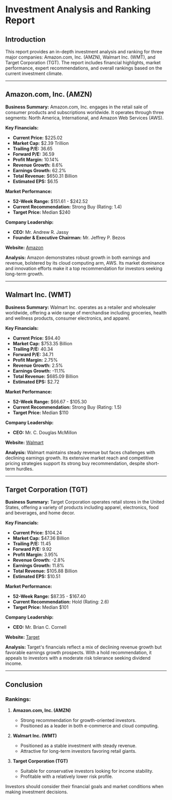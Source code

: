 # Investment Analysis and Ranking Report

## Introduction

This report provides an in-depth investment analysis and ranking for three major companies: Amazon.com, Inc. (AMZN), Walmart Inc. (WMT), and Target Corporation (TGT). The report includes financial highlights, market performance, expert recommendations, and overall rankings based on the current investment climate.

---

## Amazon.com, Inc. (AMZN)

**Business Summary:**
Amazon.com, Inc. engages in the retail sale of consumer products and subscriptions worldwide. It operates through three segments: North America, International, and Amazon Web Services (AWS).

**Key Financials:**
- **Current Price:** $225.02
- **Market Cap:** $2.39 Trillion
- **Trailing P/E:** 36.65
- **Forward P/E:** 36.59
- **Profit Margin:** 10.14%
- **Revenue Growth:** 8.6%
- **Earnings Growth:** 62.2%
- **Total Revenue:** $650.31 Billion
- **Estimated EPS:** $6.15

**Market Performance:**
- **52-Week Range:** $151.61 - $242.52
- **Current Recommendation:** Strong Buy (Rating: 1.4)
- **Target Price:** Median $240

**Company Leadership:**
- **CEO:** Mr. Andrew R. Jassy
- **Founder & Executive Chairman:** Mr. Jeffrey P. Bezos

**Website:** [Amazon](https://www.aboutamazon.com)

**Analysis:**
Amazon demonstrates robust growth in both earnings and revenue, bolstered by its cloud computing arm, AWS. Its market dominance and innovation efforts make it a top recommendation for investors seeking long-term growth.

---

## Walmart Inc. (WMT)

**Business Summary:**
Walmart Inc. operates as a retailer and wholesaler worldwide, offering a wide range of merchandise including groceries, health and wellness products, consumer electronics, and apparel.

**Key Financials:**
- **Current Price:** $94.40
- **Market Cap:** $753.35 Billion
- **Trailing P/E:** 40.34
- **Forward P/E:** 34.71
- **Profit Margin:** 2.75%
- **Revenue Growth:** 2.5%
- **Earnings Growth:** -11.1%
- **Total Revenue:** $685.09 Billion
- **Estimated EPS:** $2.72

**Market Performance:**
- **52-Week Range:** $66.67 - $105.30
- **Current Recommendation:** Strong Buy (Rating: 1.5)
- **Target Price:** Median $110

**Company Leadership:**
- **CEO:** Mr. C. Douglas McMillon

**Website:** [Walmart](https://corporate.walmart.com)

**Analysis:**
Walmart maintains steady revenue but faces challenges with declining earnings growth. Its extensive market reach and competitive pricing strategies support its strong buy recommendation, despite short-term hurdles.

---

## Target Corporation (TGT)

**Business Summary:**
Target Corporation operates retail stores in the United States, offering a variety of products including apparel, electronics, food and beverages, and home decor.

**Key Financials:**
- **Current Price:** $104.24
- **Market Cap:** $47.36 Billion
- **Trailing P/E:** 11.45
- **Forward P/E:** 9.92
- **Profit Margin:** 3.95%
- **Revenue Growth:** -2.8%
- **Earnings Growth:** 11.8%
- **Total Revenue:** $105.88 Billion
- **Estimated EPS:** $10.51

**Market Performance:**
- **52-Week Range:** $87.35 - $167.40
- **Current Recommendation:** Hold (Rating: 2.6)
- **Target Price:** Median $101

**Company Leadership:**
- **CEO:** Mr. Brian C. Cornell

**Website:** [Target](https://target.com)

**Analysis:**
Target's financials reflect a mix of declining revenue growth but favorable earnings growth prospects. With a hold recommendation, it appeals to investors with a moderate risk tolerance seeking dividend income.

---

## Conclusion

### Rankings:

1. **Amazon.com, Inc. (AMZN)**
   - Strong recommendation for growth-oriented investors.
   - Positioned as a leader in both e-commerce and cloud computing.

2. **Walmart Inc. (WMT)**
   - Positioned as a stable investment with steady revenue.
   - Attractive for long-term investors favoring retail giants.

3. **Target Corporation (TGT)**
   - Suitable for conservative investors looking for income stability.
   - Profitable with a relatively lower risk profile.

Investors should consider their financial goals and market conditions when making investment decisions.
